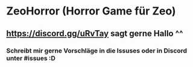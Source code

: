 # ZeoHorror (Horror Game für Zeo)
## https://discord.gg/uRvTay sagt gerne Hallo ^^
### Schreibt mir gerne Vorschläge in die Issuses oder in Discord unter #issues :D

